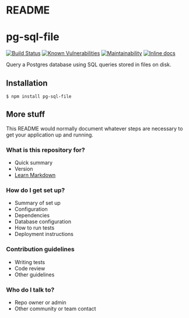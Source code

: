 # README #

# pg-sql-file

[![Build Status](https://app.travis-ci.com/finitewisdom/express-debug-panel.svg?branch=master)](https://app.travis-ci.com/finitewisdom/express-debug-panel)
[![Known Vulnerabilities](https://snyk.io/test/github/finitewisdom/express-debug-panel/badge.svg?targetFile=package.json)](https://snyk.io/test/github/finitewisdom/express-debug-panel?targetFile=package.json)
[![Maintainability](https://api.codeclimate.com/v1/badges/ac692051da995e3c21b4/maintainability)](https://codeclimate.com/github/finitewisdom/express-debug-panel/maintainability)
[![Inline docs](http://inch-ci.org/github/finitewisdom/express-debug-panel.svg?branch=master)](http://inch-ci.org/github/finitewisdom/express-debug-panel)

Query a Postgres database using SQL queries stored in files on disk.

## Installation

    $ npm install pg-sql-file

## More stuff

This README would normally document whatever steps are necessary to get your application up and running.

### What is this repository for? ###

* Quick summary
* Version
* [Learn Markdown](https://bitbucket.org/tutorials/markdowndemo)

### How do I get set up? ###

* Summary of set up
* Configuration
* Dependencies
* Database configuration
* How to run tests
* Deployment instructions

### Contribution guidelines ###

* Writing tests
* Code review
* Other guidelines

### Who do I talk to? ###

* Repo owner or admin
* Other community or team contact
